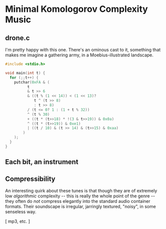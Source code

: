 # Minimal Komologorov Complexity Music

## drone.c

I'm pretty happy with this one. There's an ominous cast to it, something that
makes me imagine a gathering army, in a Moebius-illustrated landscape. 

```c
#include <stdio.h>

void main(int t) {
  for (;;t++) {
    putchar(0xFA & (
          t 
          & t >> 6
          & ((t % (1 << 14)) < (1 << 13)? 
             t ^ (t >> 8)
             : t >> 8) 
          / (t <= 0? 1 : (1 + t % 32))
          ^ (t % 30)
          + ((t * (t>>18) * !(3 & t>>19)) & 0x0a)
          ^ ((t * (t>>19)) & 0xe1) 
          | ((t / 10) & (t >> 14) & (t>>15) & 0xaa)
        )
    );
  }
}
```

## Each bit, an instrument

## Compressibility

An interesting quirk about these tunes is that though they are of extremely
low _algorithmic_ complexity -- this is really the whole point of the genre
-- they often do _not_ compress elegantly into the standard audio container
formats. Their soundscape is irregular, jarringly textured, "noisy", in some
senseless way. 

[ mp3, etc. ]
